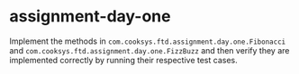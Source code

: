assignment-day-one
==================

Implement the methods in
`com.cooksys.ftd.assignment.day.one.Fibonacci`
and
`com.cooksys.ftd.assignment.day.one.FizzBuzz`
and then verify they are implemented correctly by running their respective test cases.